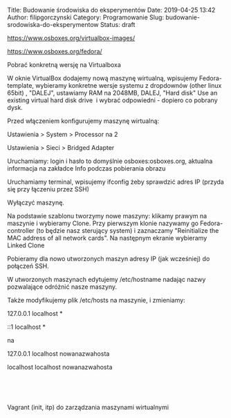 Title: Budowanie środowiska do eksperymentów
Date: 2019-04-25 13:42
Author: filipgorczynski
Category: Programowanie
Slug: budowanie-srodowiska-do-eksperymentow
Status: draft

https://www.osboxes.org/virtualbox-images/

https://www.osboxes.org/fedora/

Pobrać konkretną wersję na Virtualboxa

W oknie VirtualBox dodajemy nową maszynę wirtualną, wpisujemy Fedora-template, wybieramy konkretne wersje systemu z dropdownów (other linux 65bit) , "DALEJ", ustawiamy RAM na 2048MB, DALEJ, "Hard disk" Use an existing virtual hard disk drive  i wybrać odpowiedni - dopiero co pobrany dysk.

Przed włączeniem konfigurujemy maszynę wirtualną:

Ustawienia \> System \> Processor na 2

Ustawienia \> Sieci \> Bridged Adapter

Uruchamiamy: login i hasło to domyślnie osboxes:osboxes.org, aktualna informacja na zakładce Info podczas pobierania obrazu

Uruchamiamy terminal, wpisujemy ifconfig żeby sprawdzić adres IP (przyda się przy łączeniu przez SSH)

Wyłączyć maszynę.

Na podstawie szablonu tworzymy nowe maszyny: klikamy prawym na maszynie i wybieramy Clone. Przy pierwszym klonie nazywamy go Fedora-controller (to będzie nasz sterujący system) i zaznaczamy "Reinitialize the MAC address of all network cards". Na następnym ekranie wybieramy Linked Clone

Pobieramy dla nowo utworzonych maszyn adresy IP (jak wcześniej) do połączeń SSH.

W utworzonych maszynach edytujemy /etc/hostname nadając nazwy pozwalające odróżnić nasze maszyny.

Także modyfikujemy plik /etc/hosts na maszynie, i zmieniamy:

127.0.0.1 localhost \*

::1 localhost \*

na

127.0.0.1 localhost nowanazwahosta

localhost localhost nowanazwahosta

 

 

Vagrant (init, itp) do zarządzania maszynami wirtualnymi
